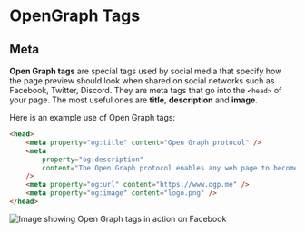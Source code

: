 # OpenGraph Tags

## Meta

**Open Graph tags** are special tags used by social media that specify how the page preview should look when shared on social networks such as Facebook, Twitter, Discord. They are meta tags that go into the `<head>` of your page. The most useful ones are **title**, **description** and **image**.

Here is an example use of Open Graph tags:

```html
<head>
	<meta property="og:title" content="Open Graph protocol" />
	<meta
		property="og:description"
		content="The Open Graph protocol enables any web page to become a rich object in a social graph."
	/>
	<meta property="og:url" content="https://www.ogp.me" />
	<meta property="og:image" content="logo.png" />
</head>
```

![Image showing Open Graph tags in action on Facebook](https://2.bp.blogspot.com/-kzdcNpZkkK0/VBHOHfDjlkI/AAAAAAAAALs/Ud6T0JfaB4A/s1600/SharedLink.png)
